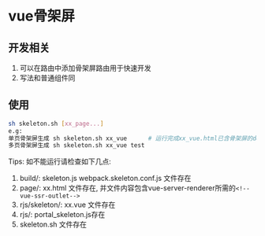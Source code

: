 # vue骨架屏
## 开发相关
1. 可以在路由中添加骨架屏路由用于快速开发
2. 写法和普通组件同
## 使用
```bash
sh skeleton.sh [xx_page...] 
e.g: 
单页骨架屏生成 sh skeleton.sh xx_vue      # 运行完成xx_vue.html已含骨架屏的dom css
多页骨架屏生成 sh skeleton.sh xx_vue test
```
Tips: 如不能运行请检查如下几点:
1. build/: skeleton.js  webpack.skeleton.conf.js 文件存在
2. page/: xx.html 文件存在, 并文件内容包含vue-server-renderer所需的`<!--vue-ssr-outlet-->`
3. rjs/skeleton/: xx.vue 文件存在
4. rjs/: portal_skeleton.js存在
5. skeleton.sh 文件存在

